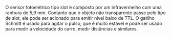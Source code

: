 O sensor fotoelétrico tipo slot é composto por um infravermelho com uma ranhura de 5,9 mm. Contanto que o objeto não transparente passe pelo tipo de slot, ele pode ser acionado para emitir nível baixo de TTL. O gatilho Schmitt é usado para agitar o pulso, que é muito estável e pode ser usado para medir a velocidade do carro, medir distâncias e similares.
